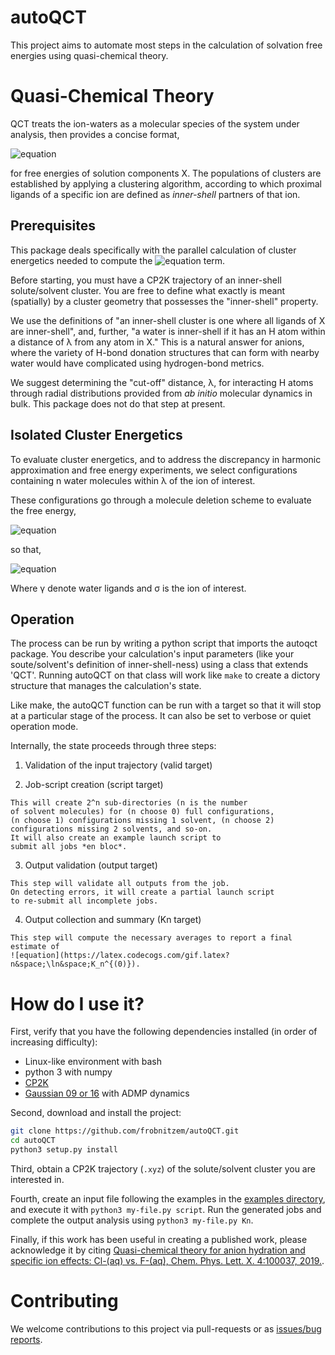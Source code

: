 # autoQCT <!--![Build Status][build] ![Documentation Status][docs]-->

This project aims to automate most steps in the calculation
of solvation free energies using quasi-chemical theory.

# Quasi-Chemical Theory

QCT treats the ion-waters as a molecular species of the system under analysis, then provides a concise format,

![equation](https://latex.codecogs.com/gif.latex?\mu_{X^-}^{(ex)}&space;=&space;-&space;RT&space;\ln&space;K_n^{(0)}&space;&plus;&space;\rho_{\mathrm{H}_2\mathrm{O}}^{~~~~n}&space;&plus;&space;RT&space;\ln&space;p_{X^-}(n)&space;&plus;&space;\left\(\mu_{(\mathrm{H}_2\mathrm{O})_n}^{(ex)}&space;-&space;n&space;\mu_{\mathrm{H}_2\mathrm{O}}^{(ex)}&space;\right&space;\))

for free energies of solution components X. The populations of clusters are established by applying a clustering 
algorithm, according to which proximal ligands of a specific ion are defined as *inner-shell* partners of that ion. 

## Prerequisites

This package deals specifically with the parallel
calculation of cluster energetics needed to compute the
![equation](https://latex.codecogs.com/gif.latex?K_n^{(0)}) term.

Before starting, you must have a CP2K trajectory
of an inner-shell solute/solvent cluster.
You are free to define what exactly is meant
(spatially) by a cluster
geometry that possesses the "inner-shell" property.

We use the definitions of "an inner-shell cluster
is one where all ligands of X are inner-shell", and, further,
"a water is inner-shell if it has an H atom within a distance
of λ from any atom in X."
This is a natural answer for anions, where the variety
of H-bond donation structures that can form with nearby water
would have complicated using hydrogen-bond metrics.

We suggest determining the "cut-off" distance, λ,
for interacting H atoms through radial distributions
provided from *ab initio* molecular dynamics in bulk.
This package does not do that step at present.

## Isolated Cluster Energetics

To evaluate cluster energetics, and to address the discrepancy in harmonic approximation and free energy experiments, 
we select configurations containing n water molecules within λ of the ion of interest.

These configurations go through a molecule deletion scheme to evaluate the free energy,

![equation](https://latex.codecogs.com/gif.latex?\Delta&space;U&space;=&space;E(\gamma_n\sigma)&space;-&space;E(\gamma_{n-1}\sigma)&space;-&space;E(\gamma&space;\sigma)&space;&plus;&space;E(\sigma))

so that,

![equation](https://latex.codecogs.com/gif.latex?n&space;K_n^{(0)}&space;=&space;\frac{K_1^{(0)}K_{n-1}^{(0)}}{\langle&space;e^{\beta\Delta&space;U}\rangle}_n)

Where γ denote water ligands and σ is the ion of interest.

## Operation

The process can be run by writing a python script that
imports the autoqct package.  You describe your
calculation's input parameters (like your soute/solvent's
definition of inner-shell-ness) using a class
that extends 'QCT'.  Running autoQCT on that class
will work like `make` to create a dictory structure
that manages the calculation's state.

Like make, the autoQCT function can be run with a target
so that it will stop at a particular stage of the process.
It can also be set to verbose or quiet operation mode.

Internally, the state proceeds through three steps:

  1. Validation of the input trajectory (valid target)

  2. Job-script creation (script target)

    This will create 2^n sub-directories (n is the number
    of solvent molecules) for (n choose 0) full configurations,
    (n choose 1) configurations missing 1 solvent, (n choose 2)
    configurations missing 2 solvents, and so-on.
    It will also create an example launch script to
    submit all jobs *en bloc*.

  3. Output validation (output target)

    This step will validate all outputs from the job.
    On detecting errors, it will create a partial launch script
    to re-submit all incomplete jobs.

  4. Output collection and summary (Kn target)

    This step will compute the necessary averages to report a final estimate of
    ![equation](https://latex.codecogs.com/gif.latex?n&space;\ln&space;K_n^{(0)}).

# How do I use it?

First, verify that you have the following dependencies installed
(in order of increasing difficulty):

* Linux-like environment with bash
* python 3 with numpy
* [CP2K](https://www.cp2k.org)
* [Gaussian 09 or 16](https://gaussian.com) with ADMP dynamics

Second, download and install the project:

```bash
git clone https://github.com/frobnitzem/autoQCT.git
cd autoQCT
python3 setup.py install
```

Third, obtain a CP2K trajectory (`.xyz`) of the
solute/solvent cluster you are interested in. 

Fourth, create an input file following the examples in
the [examples directory][2], and execute it with `python3 my-file.py script`.
Run the generated jobs and complete the output analysis
using `python3 my-file.py Kn`.

Finally, if this work has been useful in creating a published work,
please acknowledge it by citing [Quasi-chemical theory for anion hydration and specific ion effects: Cl-(aq) vs. F-(aq), Chem. Phys. Lett. X. 4:100037, 2019.][1].

# Contributing

We welcome contributions to this project via pull-requests or
as [issues/bug reports](https://github.com/frobnitzem/autoQCT/issues/new).

[1]: https://doi.org/10.1016/j.cpletx.2019.100037
[2]: https://github.com/frobnitzem/autoQCT/blob/master/examples
[3]: http://www.gromacs.org/Developer_Zone/Programming_Guide/XTC_Library

<!--
[build]: https://travis-ci.org/frobnitzem/autoqct.svg?branch=develop
[docs]: https://readthedocs.org/projects/autoqct/badge/?version=latest
-->

